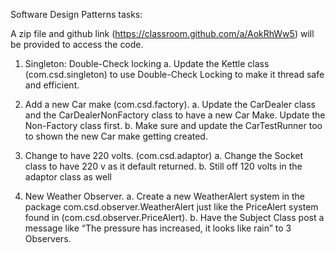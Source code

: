 Software Design Patterns tasks:

A zip file and github link (https://classroom.github.com/a/AokRhWw5) will be provided to access the code.

1.	Singleton: Double-Check locking
a.	Update the Kettle class (com.csd.singleton) to use Double-Check Locking to make it thread safe and efficient.

2.	Add a new Car make (com.csd.factory).
a.	Update the CarDealer class and the CarDealerNonFactory class to have a new Car Make. Update the Non-Factory class first.
b.	Make sure and update the CarTestRunner too to shown the new Car make getting created.

3.	Change to have 220 volts. (com.csd.adaptor)
a.	Change the Socket class to have 220 v as it default returned.
b.	Still off 120 volts in the adaptor class as well

4.	New Weather Observer.
a.	Create a  new WeatherAlert system in the package com.csd.observer.WeatherAlert just like the PriceAlert system found in (com.csd.observer.PriceAlert).
b.	Have the Subject Class post a message like “The pressure has increased, it looks like rain” to 3 Observers.


